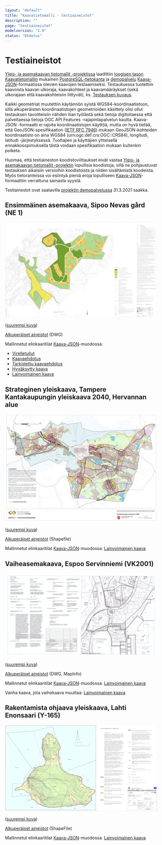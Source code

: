 ```yaml
---
layout: "default"
title: "Kaavatietomalli - testiaineistot"
description: ""
page: "testiaineistot"
modelversion: "1.0"
status: "Ehdotus"
---
```

# Testiaineistot

[Yleis- ja asemakaavan tietomallit -projektissa](../../../projektit/ak-yk-tietomallit/) laadittiin 
[loogisen tason Kaavatietomallin](../../looginenmalli/dokumentaatio/) mukainen [PostgreSQL-tietokanta](../postgre/) ja [demopalvelu](../demo/) [Kaava-JSON](../json/)-formaatissa olevien kaavojen testaamiseksi. Testauksessa tuotettiin kaavoista kaavan ulkoraja, kaavakohteet ja kaavamääräykset (sekä ulkorajaan että kaavakohteisiin liittyvät), ks. [Testauksen kuvaus](../../../projektit/ak-yk-tietomallit/testaus/).

Kaikki geometriat muutettiin käytännön syistä WGS84-koordinaatistoon, sillä alkuperäisten koordinaatistojen geometrioiden käsittely olisi ollut testauksen tavoitteisiin nähden liian työlästä sekä tietoja digitoitaessa että palveltaessa tietoja OGC API Features -rajapintapalvelun kautta. Kaava-JSON -formaatti ei rajoita koordinaatistojen käyttöä, mutta on hyvä tietää, että GeoJSON-spesifikaation ([IETF RFC 7946](https://www.rfc-editor.org/info/rfc7946)) mukaan GeoJSON-kohteiden koordinaatisto on aina WGS84 (urn:ogc:def:crs:OGC::CRS84), longitudi, latitudi -järjestyksessä. Tuottajien ja käyttäjien yhteisellä ennakkosopimuksella tästä  voidaan spesifikaation mukaan kuitenkin poiketa.

Huomaa, että testiaineston koodistoviittaukset eivät vastaa [Yleis- ja asemakaavan tietomallit -projektin](../../../projektit/ak-yk-tietomallit/) lopullisia koodistoja, sillä ne pohjaustuvat testauksen aikaisiin versioihin koodistoista ja niiden sisältämistä koodeista. Myös tietoranteissa voi esiintyä pieniä eroja lopulliseen [Kaava-JSON](../json/)-formaattiin verrattuna samasta syystä.

Testiainestot ovat saatavilla [projektin demopalvelussa](../demo/) 31.3.2021 saakka.

## Ensimmäinen asemakaava, Sipoo Nevas gård (NE 1)

![NE 1 Sipoo Nevas gård](ne1_nevas_gard_kaavakartta_hyvaksytty_small.png)

([suurempi kuva](./ne1_nevas_gard_kaavakartta_hyvaksytty.png))

[Alkuperäiset aineistot](https://github.com/YM-rakennettu-ymparisto/kaavatietomalli/tree/a01d15cc08fc262e0ab93d3bf9c4ab49415ec4c1/testaus/alkuperaiset-aineistot/Sipoo) (DWG)

Mallinnetut elinkaaritilat [Kaava-JSON](../json/)-muodossa:

* [Virelletullut](https://github.com/YM-rakennettu-ymparisto/kaavatietomalli/blob/579bda3c26d128d5cc09536c4ec7b090453a21f5/testaus/json-testiaineisto/OGR-AK_SIPOO_1_vireilletulo_kaava-sipoo-nevasgard.geojson)
* [Kaavaehdotus](https://github.com/YM-rakennettu-ymparisto/kaavatietomalli/blob/579bda3c26d128d5cc09536c4ec7b090453a21f5/testaus/json-testiaineisto/OGR-AK_SIPOO_2_kaavaehdotus_kaava-sipoo-nevasgard.geojson)
* [Tarkistettu kaavaehdotus](https://github.com/YM-rakennettu-ymparisto/kaavatietomalli/blob/579bda3c26d128d5cc09536c4ec7b090453a21f5/testaus/json-testiaineisto/OGR-AK_SIPOO_3_tarkistettu_kaavaehdotus_kaava-sipoo-nevasgard.geojson)
* [Hyväksytty kaava](https://github.com/YM-rakennettu-ymparisto/kaavatietomalli/blob/579bda3c26d128d5cc09536c4ec7b090453a21f5/testaus/json-testiaineisto/OGR-AK_SIPOO_4_hyvaksytty_kaava_kaava-sipoo-nevasgard.geojson)
* [Lainvoimainen kaava](https://github.com/YM-rakennettu-ymparisto/kaavatietomalli/blob/579bda3c26d128d5cc09536c4ec7b090453a21f5/testaus/json-testiaineisto/OGR-AK_SIPOO_5_lainvoimainen_kaava-sipoo-nevasgard.geojson)

## Strateginen yleiskaava, Tampere Kantakaupungin yleiskaava 2040, Hervannan alue

![Tampere Kantakaupungin yleiskaava 2040](Yk2040_Kartat_1-4_voimaantulo_20_1_2020_small.png)

([suurempi kuva](./Yk2040_Kartat_1-4_voimaantulo_20_1_2020.png))

[Alkuperäiset aineistot](https://github.com/YM-rakennettu-ymparisto/kaavatietomalli/tree/a01d15cc08fc262e0ab93d3bf9c4ab49415ec4c1/testaus/alkuperaiset-aineistot/Tampere) (Shapefile)

Mallinnetut elinkaaritilat [Kaava-JSON](../json/)-muodossa: [Lainvoimainen kaava](https://github.com/YM-rakennettu-ymparisto/kaavatietomalli/blob/579bda3c26d128d5cc09536c4ec7b090453a21f5/testaus/json-testiaineisto/OGR-YK_TAMPERE_HERVANTA_1_lainvoimainen_kaava-hervanta.geojson)

## Vaiheasemakaava, Espoo Servinniemi (VK2001)

![VK2001 (Espoo Servinniemi)](VK2001_pdfA_small.png)

([suurempi kuva](./VK2001_pdfA.png))

[Alkuperäiset aineistot](https://github.com/YM-rakennettu-ymparisto/kaavatietomalli/tree/a01d15cc08fc262e0ab93d3bf9c4ab49415ec4c1/testaus/alkuperaiset-aineistot/Espoo) (DWG, MapInfo)

Mallinnetut elinkaaritilat [Kaava-JSON](../json/)-muodossa: [Lainvoimainen kaava](https://github.com/YM-rakennettu-ymparisto/kaavatietomalli/blob/579bda3c26d128d5cc09536c4ec7b090453a21f5/testaus/json-testiaineisto/OGR-AK_ESPOO_uusi_kaava.geojson)

Vanha kaava, jota vaihekaava muuttaa: [Lainvoimainen kaava](https://github.com/YM-rakennettu-ymparisto/kaavatietomalli/blob/579bda3c26d128d5cc09536c4ec7b090453a21f5/testaus/json-testiaineisto/OGR-AK_ESPOO_vanha_kaava.geojson)

## Rakentamista ohjaava yleiskaava, Lahti Enonsaari (Y-165)

![Y-165 (Lahti Enonsaari)](Y-165_small.png)

([suurempi kuva](./Y-165.png))

[Alkuperäiset aineistot](https://github.com/YM-rakennettu-ymparisto/kaavatietomalli/tree/a01d15cc08fc262e0ab93d3bf9c4ab49415ec4c1/testaus/alkuperaiset-aineistot/Lahti) (ShapeFile)

Mallinnetut elinkaaritilat [Kaava-JSON](../json/)-muodossa: [Lainvoimainen kaava](https://github.com/YM-rakennettu-ymparisto/kaavatietomalli/blob/579bda3c26d128d5cc09536c4ec7b090453a21f5/testaus/json-testiaineisto/OGR-YM_LAHTI_Enonsaari_1_lainvoimainen_kaava-enonsaari.geojson)




